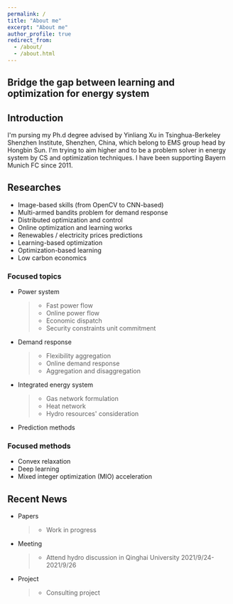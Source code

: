 ```yaml
---
permalink: /
title: "About me"
excerpt: "About me"
author_profile: true
redirect_from: 
  - /about/
  - /about.html
---
```

## Bridge the gap between learning and optimization for energy system

## Introduction 
I'm pursing my Ph.d degree advised by Yinliang Xu in Tsinghua-Berkeley Shenzhen Institute, Shenzhen, China, which belong to EMS group head by Hongbin Sun. I'm trying to aim higher and to be a problem solver in energy system by CS and optimization techniques. I have been supporting Bayern Munich FC since 2011.

## Researches

- Image-based skills (from OpenCV to CNN-based)
- Multi-armed bandits problem for demand response
- Distributed optimization and control
- Online optimization and learning works
- Renewables / electricity prices predictions
- Learning-based optimization
- Optimization-based learning
- Low carbon economics

### Focused topics

- Power system
  > - Fast power flow
  > - Online power flow
  > - Economic dispatch
  > - Security constraints unit commitment
- Demand response
  > - Flexibility aggregation
  > - Online demand response
  > - Aggregation and disaggregation 
- Integrated energy system
  > - Gas network formulation
  > - Heat network
  > - Hydro resources' consideration
- Prediction methods 


### Focused methods

- Convex relaxation
- Deep learning
- Mixed integer optimization (MIO) acceleration

## Recent News

- Papers
  > - Work in progress
- Meeting 
  > - Attend hydro discussion in Qinghai University 2021/9/24-2021/9/26
- Project
  > - Consulting project






